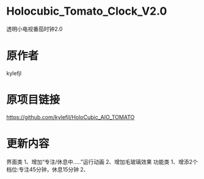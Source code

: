 # Holocubic_Tomato_Clock_V2.0
透明小电视番茄时钟2.0
# 原作者
kylefjl
# 原项目链接
https://github.com/kylefjl/HoloCubic_AIO_TOMATO
# 更新内容
界面类
1、增加“专注/休息中.....”运行动画
2、增加毛玻璃效果
功能类
1、增添2个档位:专注45分钟，休息15分钟
2、
